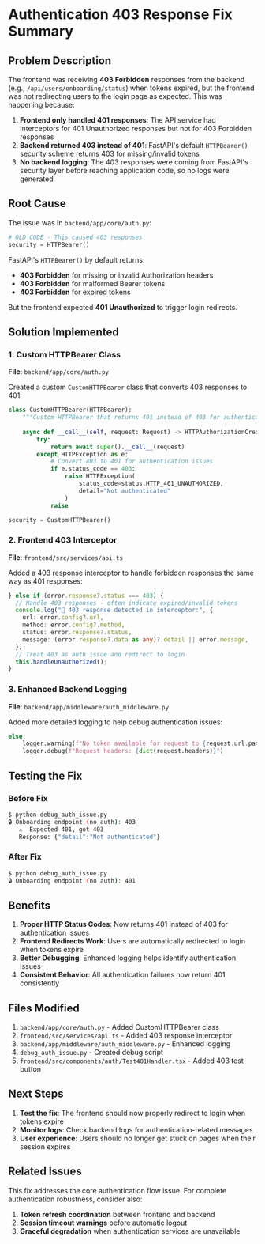 # Authentication 403 Response Fix Summary

## Problem Description

The frontend was receiving **403 Forbidden** responses from the backend (e.g., `/api/users/onboarding/status`) when tokens expired, but the frontend was not redirecting users to the login page as expected. This was happening because:

1. **Frontend only handled 401 responses**: The API service had interceptors for 401 Unauthorized responses but not for 403 Forbidden responses
2. **Backend returned 403 instead of 401**: FastAPI's default `HTTPBearer()` security scheme returns 403 for missing/invalid tokens
3. **No backend logging**: The 403 responses were coming from FastAPI's security layer before reaching application code, so no logs were generated

## Root Cause

The issue was in `backend/app/core/auth.py`:

```python
# OLD CODE - This caused 403 responses
security = HTTPBearer()
```

FastAPI's `HTTPBearer()` by default returns:
- **403 Forbidden** for missing or invalid Authorization headers
- **403 Forbidden** for malformed Bearer tokens
- **403 Forbidden** for expired tokens

But the frontend expected **401 Unauthorized** to trigger login redirects.

## Solution Implemented

### 1. Custom HTTPBearer Class

**File**: `backend/app/core/auth.py`

Created a custom `CustomHTTPBearer` class that converts 403 responses to 401:

```python
class CustomHTTPBearer(HTTPBearer):
    """Custom HTTPBearer that returns 401 instead of 403 for authentication issues."""
    
    async def __call__(self, request: Request) -> HTTPAuthorizationCredentials:
        try:
            return await super().__call__(request)
        except HTTPException as e:
            # Convert 403 to 401 for authentication issues
            if e.status_code == 403:
                raise HTTPException(
                    status_code=status.HTTP_401_UNAUTHORIZED,
                    detail="Not authenticated"
                )
            raise

security = CustomHTTPBearer()
```

### 2. Frontend 403 Interceptor

**File**: `frontend/src/services/api.ts`

Added a 403 response interceptor to handle forbidden responses the same way as 401 responses:

```typescript
} else if (error.response?.status === 403) {
  // Handle 403 responses - often indicate expired/invalid tokens
  console.log("🚨 403 response detected in interceptor:", {
    url: error.config?.url,
    method: error.config?.method,
    status: error.response?.status,
    message: (error.response?.data as any)?.detail || error.message,
  });
  // Treat 403 as auth issue and redirect to login
  this.handleUnauthorized();
}
```

### 3. Enhanced Backend Logging

**File**: `backend/app/middleware/auth_middleware.py`

Added more detailed logging to help debug authentication issues:

```python
else:
    logger.warning(f"No token available for request to {request.url.path} from {request.client.host if request.client else 'unknown'}")
    logger.debug(f"Request headers: {dict(request.headers)}")
```

## Testing the Fix

### Before Fix
```bash
$ python debug_auth_issue.py
🔒 Onboarding endpoint (no auth): 403
   ⚠️  Expected 401, got 403
   Response: {"detail":"Not authenticated"}
```

### After Fix
```bash
$ python debug_auth_issue.py
🔒 Onboarding endpoint (no auth): 401
```

## Benefits

1. **Proper HTTP Status Codes**: Now returns 401 instead of 403 for authentication issues
2. **Frontend Redirects Work**: Users are automatically redirected to login when tokens expire
3. **Better Debugging**: Enhanced logging helps identify authentication issues
4. **Consistent Behavior**: All authentication failures now return 401 consistently

## Files Modified

1. `backend/app/core/auth.py` - Added CustomHTTPBearer class
2. `frontend/src/services/api.ts` - Added 403 response interceptor
3. `backend/app/middleware/auth_middleware.py` - Enhanced logging
4. `debug_auth_issue.py` - Created debug script
5. `frontend/src/components/auth/Test401Handler.tsx` - Added 403 test button

## Next Steps

1. **Test the fix**: The frontend should now properly redirect to login when tokens expire
2. **Monitor logs**: Check backend logs for authentication-related messages
3. **User experience**: Users should no longer get stuck on pages when their session expires

## Related Issues

This fix addresses the core authentication flow issue. For complete authentication robustness, consider also:

1. **Token refresh coordination** between frontend and backend
2. **Session timeout warnings** before automatic logout
3. **Graceful degradation** when authentication services are unavailable
